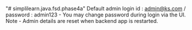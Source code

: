 "# simplilearn.java.fsd.phase4a" 
Default admin login id : admin@ks.com / password : admin123 - You may change password during login via the UI.
  Note - Admin details are reset when backend app is restarted.

  
